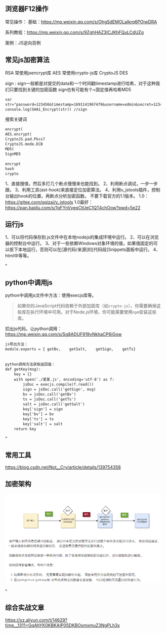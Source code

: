 
## **浏览器F12操作**
常见操作：
基础：<https://mp.weixin.qq.com/s/OhgSdEMOLaIkrq6POiwDRA>

系列教程：<https://mp.weixin.qq.com/s/9ZghHAZ3ICJKhFQuLCdUZg>

案例：JS逆向百例

## **常见js加密算法**
RSA 常使用jsencrypt库
AES 常使用crypto-js库 CryptoJS
DES

sign : 
sign一般都是对提交的data和一个时间戳timestamp进行哈希，对于这种我们只要找到关键的加密函数
sign也有可能有个+固定值再哈希MD5
```
var str="password=123456&timestamp=1691141967479&username=admin&secret=123456"
console.log(SHA1_Encrypt(str)) //sign
```

搜索关键词
```
encrypt(
AES.encrypt(
CryptoJS.pad.Pkcs7
CryptoJS.mode.ECB
MD5(
SignMD5

encrypt
hash
crypto
```
1、直接搜值，然后多打几个断点慢慢来也能找到。
2、利用断点调试，一步一步跟。
3、利用工具(ast-hook)来直接定位加密算法。
4、利用v_jstools插件，控制台输出hook的位置，再断点分析加密函数。
不要下载官方的1.1版本。
1.0：<https://gitee.com/qqizai/v_jstools>
1.0最好：<https://pan.baidu.com/s/1gFYnVyeqCtUeC1QT4chOow?pwd=5e22>


## **运行js**
1、可以将代码保存到.js文件中在本地nodejs的集成环境中运行。
2、可以在浏览器的控制台中运行。
3、对于一些依赖Windows对象环境的值，如果值固定的可以抠下本地运行，否则可以在[源代码/来源]的[代码段]Snippets面板中运行。
4、html中等等。

^
## **python中调用js**
python中调用js文件中方法：使用execjs库等。

>如果你的JavaScript代码依赖于外部加密库（如`crypto-js`），你需要确保这些库在执行环境中可用。对于Node.js环境，你可能需要使用`npm`安装这些库。

扣出js代码，让python调用：
<https://mp.weixin.qq.com/s/Sg8ADUF919vNkhaCP6iGow>
```
js导出方法：
module.exports = { getBv,    getSalt,    getSign,    getTs}


python调用方法获取返回值：
def getKey(msg):
    key = {}
    with open('./某某.js', encoding='utf-8') as f:
        jsDoc = execjs.compile(f.read())
        sign = jsDoc.call('getSign', msg)
        bv = jsDoc.call('getBv')
        ts = jsDoc.call('getTs')
        salt = jsDoc.call('getSalt')
        key['sign'] = sign
        key['bv'] = bv
        key['ts'] = ts
        key['salt'] = salt
    return key
```

^
## **常用工具**
<https://blog.csdn.net/Not__Cry/article/details/139754358>





## **加密架构**
![](.topwrite/assets/image_1729220337721.png)


^
## **综合实战文章**
<https://xz.aliyun.com/t/14629?time__1311=GqAhYK0KBKAIP05DKBOxmxmuZ3NgPLh3x>